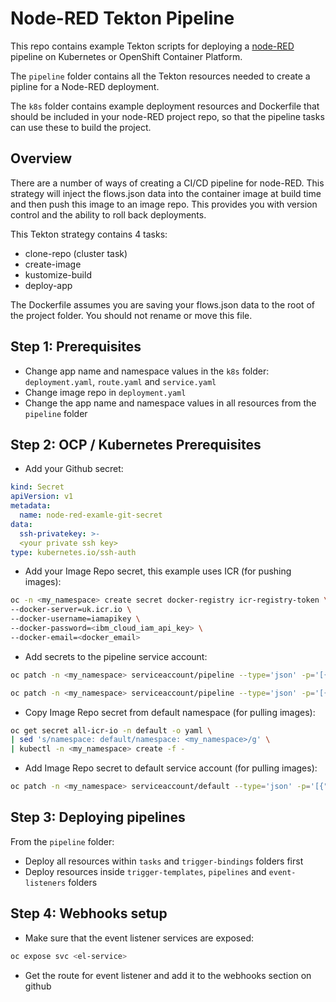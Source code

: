 # Node-RED Tekton Pipeline
This repo contains example Tekton scripts for deploying a [node-RED](https://nodered.org/docs/) pipeline on Kubernetes or OpenShift Container Platform.

The `pipeline` folder contains all the Tekton resources needed to create a pipline for a Node-RED deployment.

The `k8s` folder contains example deployment resources and Dockerfile that should be included in your node-RED project repo, so that the pipeline tasks can use these to build the project.

## Overview
There are a number of ways of creating a CI/CD pipeline for node-RED. This strategy will inject the flows.json data into the container image at build time and then push this image to an image repo. This provides you with version control and the ability to roll back deployments.


This Tekton strategy contains 4 tasks:
- clone-repo (cluster task)
- create-image
- kustomize-build
- deploy-app

The Dockerfile assumes you are saving your flows.json data to the root of the project folder. You should not rename or move this file.

## Step 1: Prerequisites
- Change app name and namespace values in the `k8s` folder: `deployment.yaml`, `route.yaml` and `service.yaml`
- Change image repo in `deployment.yaml`
- Change the app name and namespace values in all resources from the `pipeline` folder


## Step 2: OCP / Kubernetes Prerequisites
- Add your Github secret:

```yaml
kind: Secret
apiVersion: v1
metadata:
  name: node-red-examle-git-secret
data:
  ssh-privatekey: >-
  <your private ssh key>
type: kubernetes.io/ssh-auth

```

- Add your Image Repo secret, this example uses ICR (for pushing images):

```bash
oc -n <my_namespace> create secret docker-registry icr-registry-token \
--docker-server=uk.icr.io \
--docker-username=iamapikey \
--docker-password=<ibm_cloud_iam_api_key> \
--docker-email=<docker_email>
```

- Add secrets to the pipeline service account:
```bash
oc patch -n <my_namespace> serviceaccount/pipeline --type='json' -p='[{"op":"add","path":"/secrets/-","value":{"name":"node-red-example-git-secret"}}]'

oc patch -n <my_namespace> serviceaccount/pipeline --type='json' -p='[{"op":"add","path":"/secrets/-","value":{"name":"icr-registry-token"}}]'
```

- Copy Image Repo secret from default namespace (for pulling images):

```bash
oc get secret all-icr-io -n default -o yaml \
| sed 's/namespace: default/namespace: <my_namespace>/g' \
| kubectl -n <my_namespace> create -f -
```

- Add Image Repo secret to default service account (for pulling images):
```bash
oc patch -n <my_namespace> serviceaccount/default --type='json' -p='[{"op":"add","path":"/imagePullSecrets/-","value":{"name":"all-icr-io"}}]'
```

## Step 3: Deploying pipelines
From the `pipeline` folder:
- Deploy all resources within `tasks` and `trigger-bindings` folders first
- Deploy resources inside `trigger-templates`, `pipelines` and `event-listeners` folders

## Step 4: Webhooks setup

- Make sure that the event listener services are exposed:
```bash
oc expose svc <el-service>
```
- Get the route for event listener and add it to the webhooks section on github